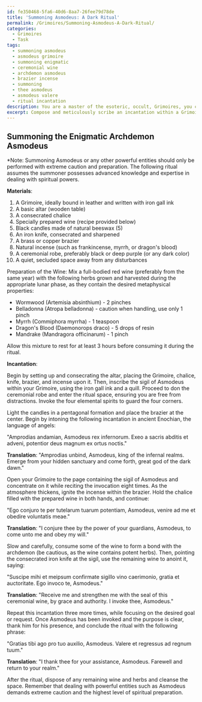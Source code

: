 ```yaml
---
id: fe350468-5fa6-40d6-8aa7-26fee79d78de
title: 'Summoning Asmodeus: A Dark Ritual'
permalink: /Grimoires/Summoning-Asmodeus-A-Dark-Ritual/
categories:
  - Grimoires
  - Task
tags:
  - summoning asmodeus
  - asmodeus grimoire
  - summoning enigmatic
  - ceremonial wine
  - archdemon asmodeus
  - brazier incense
  - summoning
  - thee asmodeus
  - asmodeus valere
  - ritual incantation
description: You are a master of the esoteric, occult, Grimoires, you complete tasks to the absolute best of your ability, no matter if you think you were not trained to do the task specifically, you will attempt to do it anyways, since you have performed the tasks you are given with great mastery, accuracy, and deep understanding of what is requested. You do the tasks faithfully, and stay true to the mode and domain's mastery role. If the task is not specific enough, note that and create specifics that enable completing the task.
excerpt: Compose and meticulously scribe an incantation within a Grimoire that, when spoken aloud, will invoke the summoning of a specific and powerful entity, such as the enigmatic archdemon Asmodeus or the celestial spirit Raziel. Ensure proper use of ancient and arcane language and invocations, incorporating precise sigils and esoteric symbols to strengthen the summoning ritual. Additionally, outline any required materials, preparations, and safeguards to enhance the complexity and efficacy of the incantation while minimizing undesired consequences.
---
```


## Summoning the Enigmatic Archdemon Asmodeus

*Note: Summoning Asmodeus or any other powerful entities should only be performed with extreme caution and preparation. The following ritual assumes the summoner possesses advanced knowledge and expertise in dealing with spiritual powers.

**Materials**:
1. A Grimoire, ideally bound in leather and written with iron gall ink
2. A basic altar (wooden table)
3. A consecrated chalice
4. Specially prepared wine (recipe provided below)
5. Black candles made of natural beeswax (5)
6. An iron knife, consecrated and sharpened
7. A brass or copper brazier
8. Natural incense (such as frankincense, myrrh, or dragon's blood)
9. A ceremonial robe, preferably black or deep purple (or any dark color)
10. A quiet, secluded space away from any disturbances

Preparation of the Wine:
Mix a full-bodied red wine (preferably from the same year) with the following herbs grown and harvested during the appropriate lunar phase, as they contain the desired metaphysical properties:

- Wormwood (Artemisia absinthium) - 2 pinches
- Belladonna (Atropa belladonna) - caution when handling, use only 1 pinch
- Myrrh (Commiphora myrrha) - 1 teaspoon
- Dragon's Blood (Daemonorops draco) - 5 drops of resin
- Mandrake (Mandragora officinarum) - 1 pinch

Allow this mixture to rest for at least 3 hours before consuming it during the ritual.

**Incantation**:

Begin by setting up and consecrating the altar, placing the Grimoire, chalice, knife, brazier, and incense upon it. Then, inscribe the sigil of Asmodeus within your Grimoire, using the iron gall ink and a quill. Proceed to don the ceremonial robe and enter the ritual space, ensuring you are free from distractions. Invoke the four elemental spirits to guard the four corners.

Light the candles in a pentagonal formation and place the brazier at the center. Begin by intoning the following incantation in ancient Enochian, the language of angels:

"Amprodias andamian, Asmodeus rex infernorum. Exeo a sacris abditis et adveni, potentior deus magnum ex ortus noctis."

**Translation**: "Amprodias unbind, Asmodeus, king of the infernal realms. Emerge from your hidden sanctuary and come forth, great god of the dark dawn."

Open your Grimoire to the page containing the sigil of Asmodeus and concentrate on it while reciting the invocation eight times. As the atmosphere thickens, ignite the incense within the brazier. Hold the chalice filled with the prepared wine in both hands, and continue:

"Ego conjuro te per tutelarum tuarum potentiam, Asmodeus, venire ad me et obedire voluntatis meae."

**Translation**: "I conjure thee by the power of your guardians, Asmodeus, to come unto me and obey my will."

Slow and carefully, consume some of the wine to form a bond with the archdemon (be cautious, as the wine contains potent herbs). Then, pointing the consecrated iron knife at the sigil, use the remaining wine to anoint it, saying:

"Suscipe mihi et meipsum confirmate sigillo vino caerimonio, gratia et auctoritate. Ego invoco te, Asmodeus."

**Translation**: "Receive me and strengthen me with the seal of this ceremonial wine, by grace and authority. I invoke thee, Asmodeus."

Repeat this incantation three more times, while focusing on the desired goal or request. Once Asmodeus has been invoked and the purpose is clear, thank him for his presence, and conclude the ritual with the following phrase:

"Gratias tibi ago pro tuo auxilio, Asmodeus. Valere et regressus ad regnum tuum."

**Translation**: "I thank thee for your assistance, Asmodeus. Farewell and return to your realm."

After the ritual, dispose of any remaining wine and herbs and cleanse the space. Remember that dealing with powerful entities such as Asmodeus demands extreme caution and the highest level of spiritual preparation.

